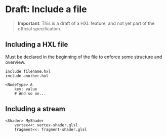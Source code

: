 # Draft: Include a file

> **Important**:
> This is a draft of a HXL feature, and not yet part of the official specification.

## Including a HXL file

Must be declared in the beginning of the file to enforce some structure and
overview.

````text
include filename.hxl
include another.hxl

<NodeType> A
    key: value
    # And so on...
````
## Including a stream

````text
<Shader> MyShader
    vertex<<: vertex-shader.glsl
    fragment<<: fragment-shader.glsl
````
